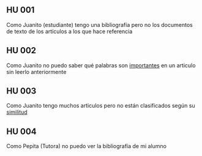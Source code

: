 ## HU 001

Como Juanito (estudiante) tengo una bibliografía pero no los documentos de texto de los artículos a los que hace referencia

## HU 002

Como Juanito no puedo saber qué palabras son [importantes](./Conceptos.md#palabras-importantes-en-documentos) en un articulo sin leerlo anteriormente

## HU 003

Como Juanito tengo muchos articulos pero no están clasificados según su [similitud](./Conceptos.md#Similitud-entre-documentos)

## HU 004

Como Pepita (Tutora) no puedo ver la bibliografía de mi alumno